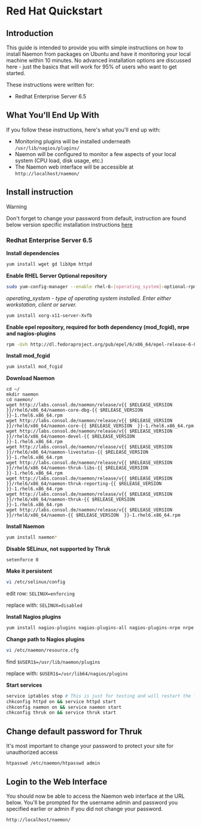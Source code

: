 # Red Hat Quickstart

## Introduction

This guide is intended to provide you with simple instructions on how to install Naemon from packages on Ubuntu and have it monitoring your local machine within 10 minutes. No advanced installation options are discussed here - just the basics that will work for 95% of users who want to get started.

These instructions were written for:

* Redhat Enterprise Server 6.5

## What You'll End Up With

If you follow these instructions, here's what you'll end up with:


 - Monitoring plugins will be installed underneath `/usr/lib/nagios/plugins/`
 - Naemon will be configured to monitor a few aspects of your local system (CPU load, disk usage, etc.)
 - The Naemon web interface will be accessible at `http://localhost/naemon/`


## Install instruction 

> [!WARNING]
> Don't forget to change your password from default, instruction are found below version specific installation instructions [here](#change-default-password-for-thruk)

### Redhat Enterprise Server 6.5

**Install dependencies**

```bash
yum install wget gd libXpm httpd
```

**Enable RHEL Server Optional repository**

```bash
sudo yum-config-manager --enable rhel-6-[operating_system]-optional-rpms
```

*operating_system - type of operating system installed. Enter either workstation, client or server.*

```bash
yum install xorg-x11-server-Xvfb
```

**Enable epel repository, required for both dependency (mod_fcgid), nrpe and nagios-plugins**

```bash
rpm -Uvh http://dl.fedoraproject.org/pub/epel/6/x86_64/epel-release-6-8.noarch.rpm
```

**Install mod_fcgid**

```bash
yum install mod_fcgid
```

**Download Naemon**

```bash-vue
cd ~/
mkdir naemon
cd naemon/
wget http://labs.consol.de/naemon/release/v{{ $RELEASE_VERSION  }}/rhel6/x86_64/naemon-core-dbg-{{ $RELEASE_VERSION  }}-1.rhel6.x86_64.rpm
wget http://labs.consol.de/naemon/release/v{{ $RELEASE_VERSION  }}/rhel6/x86_64/naemon-core-{{ $RELEASE_VERSION  }}-1.rhel6.x86_64.rpm
wget http://labs.consol.de/naemon/release/v{{ $RELEASE_VERSION  }}/rhel6/x86_64/naemon-devel-{{ $RELEASE_VERSION  }}-1.rhel6.x86_64.rpm
wget http://labs.consol.de/naemon/release/v{{ $RELEASE_VERSION  }}/rhel6/x86_64/naemon-livestatus-{{ $RELEASE_VERSION  }}-1.rhel6.x86_64.rpm
wget http://labs.consol.de/naemon/release/v{{ $RELEASE_VERSION  }}/rhel6/x86_64/naemon-thruk-libs-{{ $RELEASE_VERSION  }}-1.rhel6.x86_64.rpm
wget http://labs.consol.de/naemon/release/v{{ $RELEASE_VERSION  }}/rhel6/x86_64/naemon-thruk-reporting-{{ $RELEASE_VERSION  }}-1.rhel6.x86_64.rpm
wget http://labs.consol.de/naemon/release/v{{ $RELEASE_VERSION  }}/rhel6/x86_64/naemon-thruk-{{ $RELEASE_VERSION  }}-1.rhel6.x86_64.rpm
wget http://labs.consol.de/naemon/release/v{{ $RELEASE_VERSION  }}/rhel6/x86_64/naemon-{{ $RELEASE_VERSION  }}-1.rhel6.x86_64.rpm
```

**Install Naemon**

```bash
yum install naemon*
```

**Disable SELinux, not supported by Thruk**

```
setenforce 0
```

**Make it persistent**

```bash
vi /etc/selinux/config
```

edit row: `SELINUX=enforcing`

replace with: `SELINUX=disabled`

**Install Nagios plugins**

```bash
yum install nagios-plugins nagios-plugins-all nagios-plugins-nrpe nrpe
```

**Change path to Nagios plugins**

```bash
vi /etc/naemon/resource.cfg 
```

find `$USER1$=/usr/lib/naemon/plugins`

replace with: `$USER1$=/usr/lib64/nagios/plugins`

**Start services**

```bash
service iptables stop # This is just for testing and will restart the firewall after reboot, please adjust your IP-tables accordingly
chkconfig httpd on && service httpd start
chkconfig naemon on && service naemon start
chkconfig thruk on && service thruk start
```

## Change default password for Thruk

It's most important to change your password to protect your site for unauthorized access

```
htpasswd /etc/naemon/htpasswd admin
```

## Login to the Web Interface

You should now be able to access the Naemon web interface at the URL below.  You'll be prompted for the username admin and password you specified earlier or admin if you did not change your password.

```
http://localhost/naemon/
```
